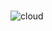 ###
![cloud](https://github.com/Mrmozz/mrmozz/assets/50680101/42439955-f8cd-4450-b6a2-1ba60e6e54e0)

<!--
**Mrmozz/mrmozz** is a ✨ _special_ ✨ repository because its `README.md` (this file) appears on your GitHub profile.

Here are some ideas to get you started:

- 🔭 I’m currently working on ...
- 🌱 I’m currently learning ...
- 👯 I’m looking to collaborate on ...
- 🤔 I’m looking for help with ...
- 💬 Ask me about ...
- 📫 How to reach me: ...
- 😄 Pronouns: ...
- ⚡ Fun fact: ...
-->
